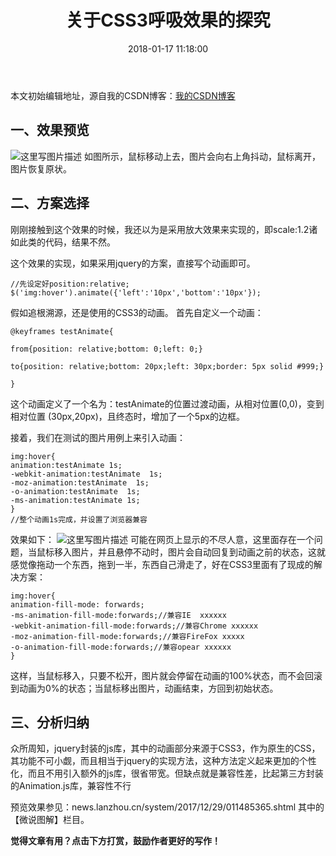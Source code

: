 ﻿---
title: 关于CSS3呼吸效果的探究 
date: 2018-01-17 11:18:00
tags: css3
reward: true #是否开启打赏功能
comment: true #是否开启评论功能
---
本文初始编辑地址，源自我的CSDN博客：[我的CSDN博客](http://blog.csdn.net/qq_20264891/article/details/78949964)

## 一、效果预览 ##
![这里写图片描述](http://img.blog.csdn.net/20180102103428658?watermark/2/text/aHR0cDovL2Jsb2cuY3Nkbi5uZXQvcXFfMjAyNjQ4OTE=/font/5a6L5L2T/fontsize/400/fill/I0JBQkFCMA==/dissolve/70/gravity/SouthEast)
如图所示，鼠标移动上去，图片会向右上角抖动，鼠标离开，图片恢复原状。

## 二、方案选择 ##
刚刚接触到这个效果的时候，我还以为是采用放大效果来实现的，即scale:1.2诸如此类的代码，结果不然。

这个效果的实现，如果采用jquery的方案，直接写个动画即可。

```
//先设定好position:relative;
$('img:hover').animate({'left':'10px','bottom':'10px'});
```
假如追根溯源，还是使用的CSS3的动画。
首先自定义一个动画：

```
@keyframes testAnimate{

from{position: relative;bottom: 0;left: 0;}

to{position: relative;bottom: 20px;left: 30px;border: 5px solid #999;}

}
```
这个动画定义了一个名为：testAnimate的位置过渡动画，从相对位置(0,0)，变到相对位置 (30px,20px)，且终态时，增加了一个5px的边框。

接着，我们在测试的图片用例上来引入动画：

```
img:hover{
animation:testAnimate 1s;
-webkit-animation:testAnimate  1s;
-moz-animation:testAnimate  1s;
-o-animation:testAnimate  1s;
-ms-animation:testAnimate 1s;
}
//整个动画1s完成，并设置了浏览器兼容
```
效果如下：
![这里写图片描述](http://img.blog.csdn.net/20180102110628693?watermark/2/text/aHR0cDovL2Jsb2cuY3Nkbi5uZXQvcXFfMjAyNjQ4OTE=/font/5a6L5L2T/fontsize/400/fill/I0JBQkFCMA==/dissolve/70/gravity/SouthEast)
可能在网页上显示的不尽人意，这里面存在一个问题，当鼠标移入图片，并且悬停不动时，图片会自动回复到动画之前的状态，这就感觉像拖动一个东西，拖到一半，东西自己滑走了，好在CSS3里面有了现成的解决方案：

```
img:hover{
animation-fill-mode: forwards;
-ms-animation-fill-mode:forwards;//兼容IE  xxxxxx  
-webkit-animation-fill-mode:forwards;//兼容Chrome xxxxxx
-moz-animation-fill-mode:forwards;//兼容FireFox xxxxx
-o-animation-fill-mode:forwards;//兼容opear xxxxxx
}
```
这样，当鼠标移入，只要不松开，图片就会停留在动画的100%状态，而不会回滚到动画为0%的状态；当鼠标移出图片，动画结束，方回到初始状态。
## 三、分析归纳 ##
众所周知，jquery封装的js库，其中的动画部分来源于CSS3，作为原生的CSS，其功能不可小觑，而且相当于jquery的实现方法，这种方法定义起来更加的个性化，而且不用引入额外的js库，很省带宽。但缺点就是兼容性差，比起第三方封装的Animation.js库，兼容性不行

预览效果参见：news.lanzhou.cn/system/2017/12/29/011485365.shtml 其中的【微说图解】栏目。





<b>觉得文章有用？点击下方打赏，鼓励作者更好的写作！</b>

